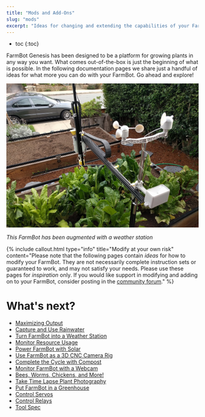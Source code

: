 ```yaml
---
title: "Mods and Add-Ons"
slug: "mods"
excerpt: "Ideas for changing and extending the capabilities of your FarmBot"
---
```


* toc
{:toc}

FarmBot Genesis has been designed to be a platform for growing plants in any way you want. What comes out-of-the-box is just the beginning of what is possible. In the following documentation pages we share just a handful of ideas for what more you can do with your FarmBot. Go ahead and explore!

![Dk34L2QuQdGK7gf7SKl6_IMG_20160304_160627 (1).jpg](IMG_20160304_160627_1.jpg)

_This FarmBot has been augmented with a weather station_



{%
include callout.html
type="info"
title="Modify at your own risk"
content="Please note that the following pages contain *ideas* for how to modify your FarmBot. They are not necessarily complete instruction sets or guaranteed to work, and may not satisfy your needs. Please use these pages for *inspiration* only. If you would like support in modifying and adding on to your FarmBot, consider posting in the [community forum](http://forum.farmbot.org)."
%}


# What's next?

 * [Maximizing Output](mods/maximizing-output.md)
 * [Capture and Use Rainwater](mods/capture-and-use-rainwater.md)
 * [Turn FarmBot into a Weather Station](mods/turn-farmbot-into-a-weather-station.md)
 * [Monitor Resource Usage](mods/monitor-resource-usage.md)
 * [Power FarmBot with Solar](mods/power-farmbot-with-solar.md)
 * [Use FarmBot as a 3D CNC Camera Rig](mods/use-farmbot-as-a-3d-cnc-camera-rig.md)
 * [Complete the Cycle with Compost](mods/complete-the-cycle-with-compost.md)
 * [Monitor FarmBot with a Webcam](mods/monitor-farmbot-with-a-webcam.md)
 * [Bees, Worms, Chickens, and More!](mods/bees-worms-chickens-and-more.md)
 * [Take Time Lapse Plant Photography](mods/take-time-lapse-plant-photography.md)
 * [Put FarmBot in a Greenhouse](mods/put-farmbot-in-a-greenhouse.md)
 * [Control Servos](mods/control-servos.md)
 * [Control Relays](mods/control-relays.md)
 * [Tool Spec](mods/tool-spec.md)
